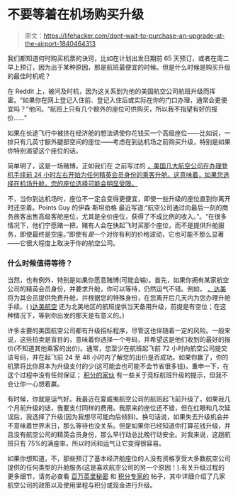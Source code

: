 # 不要等着在机场购买升级

> 原文：<https://lifehacker.com/dont-wait-to-purchase-an-upgrade-at-the-airport-1840464313>

我们都知道何时购买机票的诀窍，比如在计划出发日期前 65 天预订，或者在周二早上预订，因为出于某种原因，那是航班最便宜的时候。但是什么时候是购买升级的最佳时机呢？



在 Reddit 上，被问及时机，因为这关系到为他的美国航空公司航班升级而挥霍。“如果你在网上登记入住前、登记入住后或实际在你的门口办理，通常会更便宜吗？”他问。“航班上只有几个额外的座位可供购买，所以我不指望有好的报价……”

如果在长途飞行中被挤在经济舱的想法诱使你花钱买一个高级座位——比如说，一排只有几英寸额外腿部空间的座位——考虑在到达机场之前购买升级，特别是如果你特别渴望这个座位的话。

简单明了，这是一场赌博。正如我们在 之前写过的 [，美国几大航空公司在办理登机手续前 24 小时左右开始为任何精英会员身份的乘客升舱。这意味着，如果您选择在机场升舱，您的座位选择可能会明显受限。](https://lifehacker.com/how-to-reserve-blocked-seats-on-airplane-flights-1832791620)

不，当你到达机场时，座位不一定会变得更便宜，即使一些升级的座位直到你离开时还空着。Points Guy 的伊森·斯坦伯格 最近写道:“航空公司通过向最后一刻的商务旅客出售高级客舱座位，尤其是全价座位，获得了不成比例的收入。”。“在很多情况下，他们宁愿赌一把，赌有人会在快起飞时买那个座位，而不是提供升舱服务，即使最终是空座。”即使有*是*一个对你有利的价格波动，它也可能不那么显著——它很大程度上取决于你的航空公司。

### 什么时候值得等待？

当然，也有例外，特别是如果你愿意赌博(可能会输)。首先，如果你拥有某家航空公司的精英会员身份，并要求升舱，你可以等待，仍然运气不错。例如， [、达美](https://www.delta.com/us/en/skymiles/medallion-program/medallion-upgrades) 将为其会员提供免费升舱，并根据您的特殊身份，在您离开后几天内为您办理升舱手续。( [)达美航空](https://www.delta.com/us/en/change-cancel/same-day-flight-change) 还为北美地区的航班提供当天备用升级，前提是有空位；在这种情况下，等到你出发的那天是有意义的。)

许多主要的美国航空公司都有升级招标程序，尽管这也伴随着一定的风险。一般来说，这些拍卖是盲目的，意味着你选择一个号码，并希望这是他们收到的最好的报价(不知道其他乘客的出价)。通常，您至少在航班起飞前 72 小时向航空公司提交该号码，并在起飞前 24 至 48 小时内了解您的出价是否成功。如果你赢了，你的机票将比你原本为升级支付的少(这可能会也可能不会节省很多钱)。重申一下，在这个过程中没有任何保证； [积分的家伙](https://thepointsguy.com/guide/a-guide-to-bidding-on-flight-upgrades/) 有一些关于竞标航班升级的提示，但我不会让你一心想着赢。

有时候，你就是运气好。我最近在夏威夷航空公司的航班起飞前升级了，如果我几个月前升级的话，我要支付同样的费用。我原来的座位还不错，但在红眼和几次延误后，我选择了升级(因为我想尽可能向后倾斜)。换句话说，如果失去升级机会并不意味着世界末日，那么等待也没关系。但是如果你已经知道你打算花钱升级，并且没有航空公司的精英会员身份，那么早行动总比晚行动安全。对我来说，这趟航班只有 75%的满座率，所以时间和运气让它变得很容易。

如果你想知道，不，那些预订了基本经济舱座位的人没有资格享受大多数航空公司提供的任何类型的升舱服务(这是喜欢航空公司的另一个原因！).有关升级过程的更多细节，请务必查看 [百万英里秘密](https://millionmilesecrets.com/guides/the-everyday-persons-guide-to-upgrading-with-miles/) 和 [积分专家的](https://thepointsguy.com/guide/upgrade-with-miles/) 帖子，其中详细介绍了几家航空公司的政策以及使用里程与积分或现金进行升级。